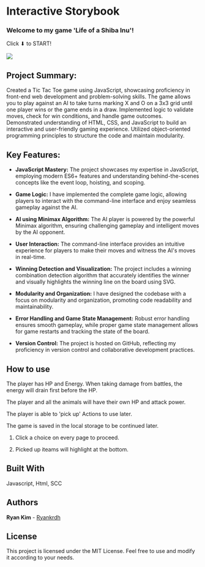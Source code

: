 # Interactive Storybook

### Welcome to my game 'Life of a Shiba Inu'!

Click ⬇ to START!<br><br>
<a href="https://ryankrdh.github.io/Choice-Driven-Game/"><img src="img/startIcon.png"></a>


## Project Summary:
Created a Tic Tac Toe game using JavaScript, showcasing proficiency in front-end web development and problem-solving skills. The game allows you to play against an AI to take turns marking X and O on a 3x3 grid until one player wins or the game ends in a draw. Implemented logic to validate moves, check for win conditions, and handle game outcomes. Demonstrated understanding of HTML, CSS, and JavaScript to build an interactive and user-friendly gaming experience. Utilized object-oriented programming principles to structure the code and maintain modularity.

## Key Features:
* **JavaScript Mastery:** The project showcases my expertise in JavaScript, employing modern ES6+ features and understanding behind-the-scenes concepts like the event loop, hoisting, and scoping.
  
* **Game Logic:** I have implemented the complete game logic, allowing players to interact with the command-line interface and enjoy seamless gameplay against the AI.
  
* **AI using Minimax Algorithm:** The AI player is powered by the powerful Minimax algorithm, ensuring challenging gameplay and intelligent moves by the AI opponent. 

* **User Interaction:** The command-line interface provides an intuitive experience for players to make their moves and witness the AI's moves in real-time. 

* **Winning Detection and Visualization:** The project includes a winning combination detection algorithm that accurately identifies the winner and visually highlights the winning line on the board using SVG. 

* **Modularity and Organization:** I have designed the codebase with a focus on modularity and organization, promoting code readability and maintainability.

* **Error Handling and Game State Management:** Robust error handling ensures smooth gameplay, while proper game state management allows for game restarts and tracking the state of the board. 

* **Version Control:** The project is hosted on GitHub, reflecting my proficiency in version control and collaborative development practices. 


## How to use

The player has HP and Energy. When taking damage from battles, the energy will drain first before the HP.

The player and all the animals will have their own HP and attack power.

The player is able to 'pick up' Actions to use later.

The game is saved in the local storage to be continued later.

1. Click a choice on every page to proceed.

2. Picked up iteams will highlight at the bottom.

## Built With

Javascript, Html, SCC

## Authors

**Ryan Kim** - [Ryankrdh](https://github.com/ryankrdh)

## License

This project is licensed under the MIT License. Feel free to use and modify it according to your needs.



